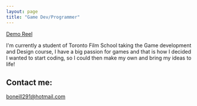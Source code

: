 ```yaml
---
layout: page
title: "Game Dev/Programmer"
---
```

[Demo Reel]("https://youtu.be/X4cXdLfqp58?si=LGqRfVNn5VfuWOMF")

I'm currently a student of Toronto Film School taking the Game development and Design course, 
I have a big passion for games and that is how I decided I wanted to start coding, so I could then make my own and bring my ideas to life!

## Contact me:
boneill291@hotmail.com
